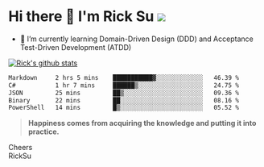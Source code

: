 # Hi there 👋 I'm Rick Su ![](https://komarev.com/ghpvc/?username=ricksu978)
<!--
**ricksu978/ricksu978** is a ✨ _special_ ✨ repository because its `README.md` (this file) appears on your GitHub profile.

Here are some ideas to get you started:

- 🔭 I’m currently working on ...
-->
- 🌱 I’m currently learning Domain-Driven Design (DDD) and Acceptance Test-Driven Development (ATDD)
<!--
- 👯 I’m looking to collaborate on ...
- 🤔 I’m looking for help with ...
- 💬 Ask me about ...
- 📫 How to reach me: ...
- 😄 Pronouns: ...
- ⚡ Fun fact: ...
-->
[![Rick's github stats](https://github-readme-stats.vercel.app/api?username=ricksu978&theme=dark)](https://github.com/ricksu978/ricksu978)

<!--START_SECTION:waka-->

```txt
Markdown     2 hrs 5 mins    ███████████▓░░░░░░░░░░░░░   46.39 %
C#           1 hr 7 mins     ██████▒░░░░░░░░░░░░░░░░░░   24.75 %
JSON         25 mins         ██▒░░░░░░░░░░░░░░░░░░░░░░   09.36 %
Binary       22 mins         ██░░░░░░░░░░░░░░░░░░░░░░░   08.16 %
PowerShell   14 mins         █▒░░░░░░░░░░░░░░░░░░░░░░░   05.52 %
```

<!--END_SECTION:waka-->

> **Happiness comes from acquiring the knowledge and putting it into practice.**

Cheers  
RickSu 
